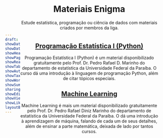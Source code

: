 ```yaml
---
draft: false
showDate : false
showDateUpdated: false
showHeadingAnchors: false
showPagination: false
showReadingTime: false
showTableOfContents: true
showAuthor: false
showTaxonomies: false
showWordCount: false
showSummary: false
sharingLinks: false
showEdit: false
showViews: false
showLikes: false
layoutBackgroundHeaderSpace: false
---
```


<style>

    body {
        display: flex;
        align-items: center;
    }

    img {
        margin-left: 150px;
        margin-top: 40px;
    }

    .description {
        margin-bottom: 25px;
    }

    .special {
      margin-top: 60px;
    }

</style>

<header id="title-block-header" class="quarto-title-block default">
<div class="quarto-title">
<h1 class="title">Materiais Enigma</h1>
</div>

<div>
  <div class="description">
    Estude estatística, programação ou ciência de dados com materiais criados por membros da liga.
  </div>
</div>

<!-- <main>
</main> -->

# 

<a href="https://prdm0.github.io/curso_python/#/title-slide"> <h2>Programação Estatística I (Python)</h2> </a>

Programação Estatística I (Python) é um material disponibilizado gratuitamente pelo Prof. Dr. Pedro Rafael D. Marinho do departamento de estatística da Universidade Federal da Paraíba. O curso dá uma introdução à linguagem de programação Python, além de citar tópicos especiais.

<a href="https://prdm0.github.io/curso_ml/#/title-slide"> <h2>Machine Learning</h2> </a>

Machine Learning é mais um material disponibilizado gratuitamente pelo Prof. Dr. Pedro Rafael Diniz Marinho do departamento de estatística da Universidade Federal da Paraíba. O dá uma introdução à aprendizagem de máquina, falando de cada um de seus detalhes, além de ensinar a parte matemática, deixada de lado por tantos cursos.
